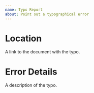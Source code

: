 ```yaml
---
name: Typo Report
about: Point out a typographical error
---
```


# Location
A link to the document with the typo.

# Error Details
A description of the typo.
